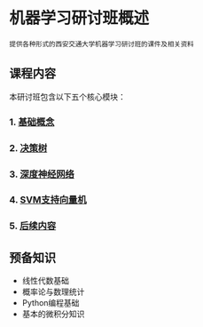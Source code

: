 # 机器学习研讨班概述

    提供各种形式的西安交通大学机器学习研讨班的课件及相关资料

## 课程内容

本研讨班包含以下五个核心模块：

### 1. [基础概念](../研讨班/基础概念/基础概念.md)


### 2. [决策树](../研讨班/决策树/决策树.md)


### 3. [深度神经网络](../研讨班/深度神经网络/深度神经网络.md)


### 4. [SVM支持向量机](../研讨班/SVM支持向量机/SVM支持向量机.md)


### 5. [后续内容](../研讨班/后续内容/后续内容.md)



## 预备知识

- 线性代数基础
- 概率论与数理统计
- Python编程基础
- 基本的微积分知识




